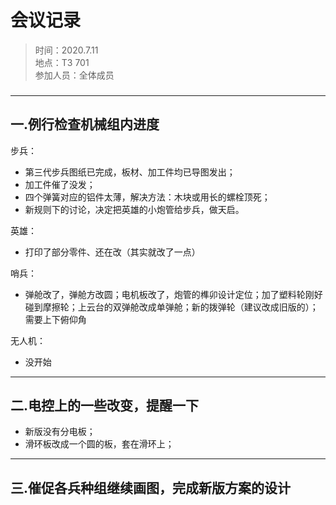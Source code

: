 # 会议记录

> 时间：2020.7.11  
> 地点：T3 701  
> 参加人员：全体成员

### 

### 

---

## 一.例行检查机械组内进度

步兵：

- 第三代步兵图纸已完成，板材、加工件均已导图发出；
- 加工件催了没发；
- 四个弹簧对应的铝件太薄，解决方法：木块或用长的螺栓顶死；
- 新规则下的讨论，决定把英雄的小炮管给步兵，做天启。

英雄：

- 打印了部分零件、还在改（其实就改了一点）

哨兵：

- 弹舱改了，弹舱方改圆；电机板改了，炮管的榫卯设计定位；加了塑料轮刚好碰到摩擦轮；上云台的双弹舱改成单弹舱；新的拨弹轮（建议改成旧版的）；需要上下俯仰角

无人机：

- 没开始

---

## 二.电控上的一些改变，提醒一下

- 新版没有分电板；
- 滑环板改成一个圆的板，套在滑环上；

---

## 三.催促各兵种组继续画图，完成新版方案的设计


